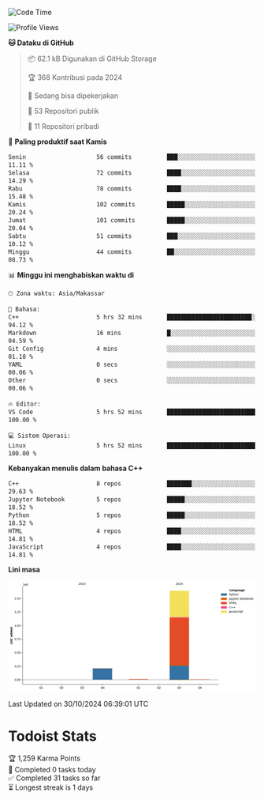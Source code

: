 <!--START_SECTION:waka-->
![Code Time](http://img.shields.io/badge/Code%20Time-82%20hrs%2025%20mins-blue)

![Profile Views](http://img.shields.io/badge/Profil%20dilihat-2-blue)

**🐱 Dataku di GitHub** 

> 📦 62.1 kB Digunakan di GitHub Storage 
 > 
> 🏆 368 Kontribusi pada 2024
 > 
> 💼 Sedang bisa dipekerjakan
 > 
> 📜 53 Repositori publik 
 > 
> 🔑 11 Repositori pribadi 
 > 
📅 **Paling produktif saat Kamis** 

```text
Senin                    56 commits          ███░░░░░░░░░░░░░░░░░░░░░░   11.11 % 
Selasa                   72 commits          ████░░░░░░░░░░░░░░░░░░░░░   14.29 % 
Rabu                     78 commits          ████░░░░░░░░░░░░░░░░░░░░░   15.48 % 
Kamis                    102 commits         █████░░░░░░░░░░░░░░░░░░░░   20.24 % 
Jumat                    101 commits         █████░░░░░░░░░░░░░░░░░░░░   20.04 % 
Sabtu                    51 commits          ███░░░░░░░░░░░░░░░░░░░░░░   10.12 % 
Minggu                   44 commits          ██░░░░░░░░░░░░░░░░░░░░░░░   08.73 % 
```


📊 **Minggu ini menghabiskan waktu di** 

```text
🕑︎ Zona waktu: Asia/Makassar

💬 Bahasa: 
C++                      5 hrs 32 mins       ████████████████████████░   94.12 % 
Markdown                 16 mins             █░░░░░░░░░░░░░░░░░░░░░░░░   04.59 % 
Git Config               4 mins              ░░░░░░░░░░░░░░░░░░░░░░░░░   01.18 % 
YAML                     0 secs              ░░░░░░░░░░░░░░░░░░░░░░░░░   00.06 % 
Other                    0 secs              ░░░░░░░░░░░░░░░░░░░░░░░░░   00.06 % 

🔥 Editor: 
VS Code                  5 hrs 52 mins       █████████████████████████   100.00 % 

💻 Sistem Operasi: 
Linux                    5 hrs 52 mins       █████████████████████████   100.00 % 
```

**Kebanyakan menulis dalam bahasa C++** 

```text
C++                      8 repos             ███████░░░░░░░░░░░░░░░░░░   29.63 % 
Jupyter Notebook         5 repos             █████░░░░░░░░░░░░░░░░░░░░   18.52 % 
Python                   5 repos             █████░░░░░░░░░░░░░░░░░░░░   18.52 % 
HTML                     4 repos             ████░░░░░░░░░░░░░░░░░░░░░   14.81 % 
JavaScript               4 repos             ████░░░░░░░░░░░░░░░░░░░░░   14.81 % 
```



**Lini masa**

![Lines of Code chart](https://raw.githubusercontent.com/yusuf601/yusuf601/main/assets/bar_graph.png)


 Last Updated on 30/10/2024 06:39:01 UTC
<!--END_SECTION:waka-->
# Todoist Stats

<!-- TODO-IST:START -->
🏆  1,259 Karma Points           
🌸  Completed 0 tasks today           
✅  Completed 31 tasks so far           
⏳  Longest streak is 1 days
<!-- TODO-IST:END -->
